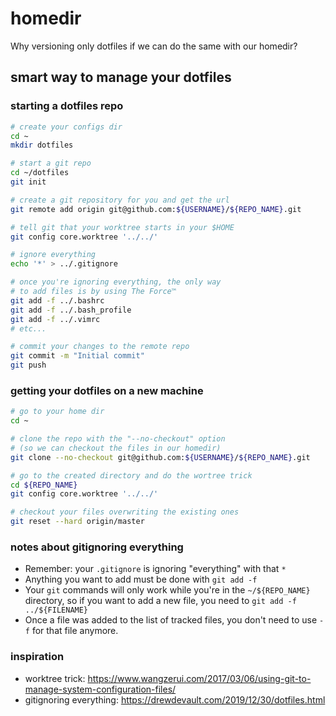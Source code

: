 # homedir

Why versioning only dotfiles if we can do the same with our homedir?

## smart way to manage your dotfiles

### starting a dotfiles repo

```bash
# create your configs dir
cd ~
mkdir dotfiles

# start a git repo
cd ~/dotfiles
git init

# create a git repository for you and get the url
git remote add origin git@github.com:${USERNAME}/${REPO_NAME}.git

# tell git that your worktree starts in your $HOME
git config core.worktree '../../'

# ignore everything
echo '*' > ../.gitignore

# once you're ignoring everything, the only way
# to add files is by using The Force™️
git add -f ../.bashrc
git add -f ../.bash_profile
git add -f ../.vimrc
# etc...

# commit your changes to the remote repo
git commit -m "Initial commit"
git push
```


### getting your dotfiles on a new machine

```bash
# go to your home dir
cd ~

# clone the repo with the "--no-checkout" option
# (so we can checkout the files in our homedir)
git clone --no-checkout git@github.com:${USERNAME}/${REPO_NAME}.git

# go to the created directory and do the wortree trick
cd ${REPO_NAME}
git config core.worktree '../../'

# checkout your files overwriting the existing ones
git reset --hard origin/master
```


### notes about gitignoring everything

- Remember: your `.gitignore` is ignoring "everything" with that `*`
- Anything you want to add must be done with `git add -f`
- Your `git` commands will only work while you're in the `~/${REPO_NAME}` directory, so if you want to add a new file, you need to `git add -f ../${FILENAME}`
- Once a file was added to the list of tracked files, you don't need to use `-f` for that file anymore.

### inspiration

- worktree trick: <https://www.wangzerui.com/2017/03/06/using-git-to-manage-system-configuration-files/>
- gitignoring everything: <https://drewdevault.com/2019/12/30/dotfiles.html>
